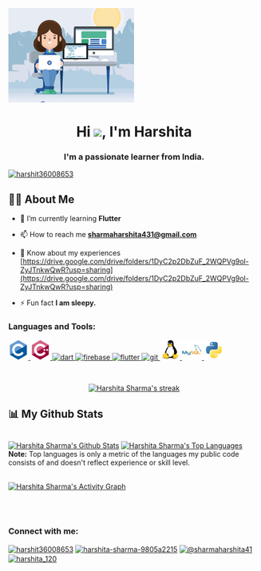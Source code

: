 <a href="#"><img width="50%" height="auto" src="image.gif" height="175px"/></a>

<h1 align="center">Hi <img src="https://raw.githubusercontent.com/MartinHeinz/MartinHeinz/master/wave.gif" width="30px">, I'm Harshita</h1>
<h3 align="center">I'm a passionate learner from India.</h3>

<p align="left"> <a href="https://twitter.com/harshit36008653" target="blank"><img src="https://img.shields.io/twitter/follow/harshit36008653?logo=twitter&style=for-the-badge" alt="harshit36008653" /></a> </p>

## 🙋‍♂️ About Me

- 🌱 I’m currently learning **Flutter**

- 📫 How to reach me **sharmaharshita431@gmail.com**

- 📄 Know about my experiences [https://drive.google.com/drive/folders/1DyC2p2DbZuF_2WQPVg9ol-ZyJTnkwQwR?usp=sharing](https://drive.google.com/drive/folders/1DyC2p2DbZuF_2WQPVg9ol-ZyJTnkwQwR?usp=sharing)

- ⚡ Fun fact **I am sleepy.**

<h3 align="left">Languages and Tools:</h3>
<p align="left"> <a href="https://www.cprogramming.com/" target="_blank" rel="noreferrer"> <img src="https://raw.githubusercontent.com/devicons/devicon/master/icons/c/c-original.svg" alt="c" width="40" height="40"/> </a> <a href="https://www.w3schools.com/cpp/" target="_blank" rel="noreferrer"> <img src="https://raw.githubusercontent.com/devicons/devicon/master/icons/cplusplus/cplusplus-original.svg" alt="cplusplus" width="40" height="40"/> </a> <a href="https://dart.dev" target="_blank" rel="noreferrer"> <img src="https://www.vectorlogo.zone/logos/dartlang/dartlang-icon.svg" alt="dart" width="40" height="40"/> </a> <a href="https://firebase.google.com/" target="_blank" rel="noreferrer"> <img src="https://www.vectorlogo.zone/logos/firebase/firebase-icon.svg" alt="firebase" width="40" height="40"/> </a> <a href="https://flutter.dev" target="_blank" rel="noreferrer"> <img src="https://www.vectorlogo.zone/logos/flutterio/flutterio-icon.svg" alt="flutter" width="40" height="40"/> </a> <a href="https://git-scm.com/" target="_blank" rel="noreferrer"> <img src="https://www.vectorlogo.zone/logos/git-scm/git-scm-icon.svg" alt="git" width="40" height="40"/> </a> <a href="https://www.linux.org/" target="_blank" rel="noreferrer"> <img src="https://raw.githubusercontent.com/devicons/devicon/master/icons/linux/linux-original.svg" alt="linux" width="40" height="40"/> </a> <a href="https://www.mysql.com/" target="_blank" rel="noreferrer"> <img src="https://raw.githubusercontent.com/devicons/devicon/master/icons/mysql/mysql-original-wordmark.svg" alt="mysql" width="40" height="40"/> </a> <a href="https://www.python.org" target="_blank" rel="noreferrer"> <img src="https://raw.githubusercontent.com/devicons/devicon/master/icons/python/python-original.svg" alt="python" width="40" height="40"/> </a> </p>

<!-- [![React Badge](https://img.shields.io/badge/-React-61DBFB?style=for-the-badge&labelColor=black&logo=react&logoColor=61DBFB)](#)  [![Javascript Badge](https://img.shields.io/badge/-Javascript-F0DB4F?style=for-the-badge&labelColor=black&logo=javascript&logoColor=F0DB4F)](#) [![Typescript Badge](https://img.shields.io/badge/-Typescript-007acc?style=for-the-badge&labelColor=black&logo=typescript&logoColor=007acc)](#) [![Nodejs Badge](https://img.shields.io/badge/-Nodejs-3C873A?style=for-the-badge&labelColor=black&logo=node.js&logoColor=3C873A)](#) [![GraphQL Badge](https://img.shields.io/badge/-GraphQl-e535ab?style=for-the-badge&labelColor=black&logo=node.js&logoColor=e535ab)](#) -->
<br/>

<p align="center">
    <a href="https://github.com/Harshita781/github-readme-streak-stats">
        <img title="🔥 Get streak stats for your profile at git.io/streak-stats" alt="Harshita Sharma's streak" src="https://github-readme-streak-stats.herokuapp.com/?user=Harshita781&theme=black-ice&hide_border=true&stroke=0000&background=060A0CD0"/>
    </a>
</p>

## 📊 My Github Stats

  <br/>
    <a href="https://github.com/SubhamRaoniar28/github-readme-stats"><img alt="Harshita Sharma's Github Stats" src="https://github-readme-stats.vercel.app/api?username=Harshita781&show_icons=true&count_private=true&theme=react&hide_border=true&bg_color=0D1117" /></a>
  <a href="https://github.com/SubhamRaoniar28/github-readme-stats"><img alt="Harshita Sharma's Top Languages" src="https://github-readme-stats.vercel.app/api/top-langs/?username=Harshita781&langs_count=8&count_private=true&layout=compact&theme=react&hide_border=true&bg_color=0D1117" /></a>
  <br/>
  <b>Note:</b> Top languages is only a metric of the languages my public code consists of and doesn't reflect experience or skill level.


<br/>
<br/>

<a href="https://github.com/Harshita781/github-readme-activity-graph"><img alt="Harshita Sharma's Activity Graph" src="https://activity-graph.herokuapp.com/graph?username=Harshita781&bg_color=0D1117&color=5BCDEC&line=5BCDEC&point=FFFFFF&hide_border=true" /></a>

<br/>
<br/>

<h3 align="left">Connect with me:</h3>
<p align="left">
<a href="https://twitter.com/harshit36008653" target="blank"><img align="center" src="https://raw.githubusercontent.com/rahuldkjain/github-profile-readme-generator/master/src/images/icons/Social/twitter.svg" alt="harshit36008653" height="30" width="40" /></a>
<a href="https://linkedin.com/in/harshita-sharma-9805a2215" target="blank"><img align="center" src="https://raw.githubusercontent.com/rahuldkjain/github-profile-readme-generator/master/src/images/icons/Social/linked-in-alt.svg" alt="harshita-sharma-9805a2215" height="30" width="40" /></a>
<a href="https://www.hackerrank.com/@sharmaharshita41" target="blank"><img align="center" src="https://raw.githubusercontent.com/rahuldkjain/github-profile-readme-generator/master/src/images/icons/Social/hackerrank.svg" alt="@sharmaharshita41" height="30" width="40" /></a>
<a href="https://www.leetcode.com/harshita_120" target="blank"><img align="center" src="https://raw.githubusercontent.com/rahuldkjain/github-profile-readme-generator/master/src/images/icons/Social/leet-code.svg" alt="harshita_120" height="30" width="40" /></a>
</p>


